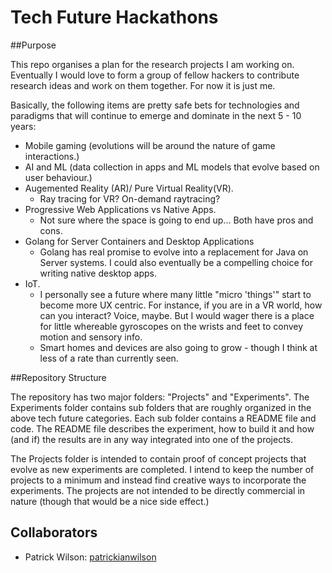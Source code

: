 # Tech Future Hackathons

##Purpose

This repo organises a plan for the research projects I am working on.  Eventually I would love to form a group of fellow hackers to contribute research ideas and work on them together.  For now it is just me.  

Basically, the following items are pretty safe bets for technologies and paradigms that will continue to emerge and dominate in the next 5 - 10 years:

  - Mobile gaming (evolutions will be around the nature of game interactions.)
  - AI and ML (data collection in apps and ML models that evolve based on user behaviour.)
  - Augemented Reality (AR)/ Pure Virtual Reality(VR).
  	- Ray tracing for VR?  On-demand raytracing?
  - Progressive Web Applications vs Native Apps. 
  	- Not sure where the space is going to end up...  Both have pros and cons.
  - Golang for Server Containers and Desktop Applications
  	- Golang has real promise to evolve into a replacement for Java on Server systems.  I could also eventually be a compelling choice for writing native desktop apps.
  - IoT.
    - I personally see a future where many little "micro 'things'" start to become more UX centric.  For instance, if you are in a VR world, how can you interact?  Voice, maybe.  But I would wager there is a place for little whereable gyroscopes on the wrists and feet to convey motion and sensory info.
    - Smart homes and devices are also going to grow - though I think at less of a rate than currently seen.

##Repository Structure

The repository has two major folders:  "Projects" and "Experiments".  The Experiments folder contains sub folders that are roughly organized in the above tech future categories.  Each sub folder contains a README file and code.  The README file describes the experiment, how to build it and how (and if) the results are in any way integrated into one of the projects.

The Projects folder is intended to contain proof of concept projects that evolve as new experiments are completed.  I intend to keep the number of projects to a minimum and instead find creative ways to incorporate the experiments.  The projects are not intended to be directly commercial in nature (though that would be a nice side effect.)

## Collaborators

  - Patrick Wilson: [patrickianwilson](https://github.com/patrickianwilson)

